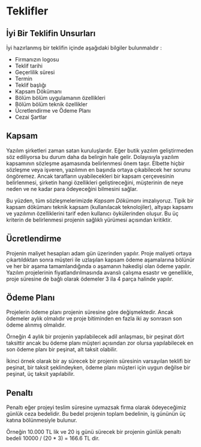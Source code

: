 # Teklifler

## İyi Bir Teklifin Unsurları

İyi hazırlanmış bir teklifin içinde aşağıdaki bilgiler bulunmalıdır :

* Firmanızın logosu
* Teklif tarihi
* Geçerlilik süresi
* Termin
* Teklif başlığı
* Kapsam Dökümanı
* Bölüm bölüm uygulamanın özellikleri
* Bölüm bölüm teknik özellikler
* Ücretlendirme ve Ödeme Planı
* Cezai Şartlar

## Kapsam

Yazılım şirketleri zaman satan kuruluşlardır. Eğer butik yazılım geliştirmeden söz ediliyorsa bu durum daha da belirgin hale gelir. Dolayısıyla yazılım kapsamının sözleşme aşamasında belirlenmesi önem taşır. Elbette hiçbir sözleşme veya işveren, yazılımın en başında ortaya çıkabilecek her sorunu öngöremez. Ancak tarafların uyabilecekleri bir kapsam çerçevesinin belirlenmesi, şirketin hangi özellikleri geliştireceğini, müşterinin de neye neden ve ne kadar para ödeyeceğini bilmesini sağlar.

Bu yüzden, tüm sözleşmelerimizde *Kapsam Dökümanı* imzalıyoruz. Tipik bir kapsam
dökümanı teknik kapsam (kullanılacak teknolojiler), altyapı kapsamı ve yazılımın
özelliklerini tarif eden kullanıcı öykülerinden oluşur. Bu üç kriterin de
belirlenmesi projenin sağlıklı yürümesi açısından kritiktir.

## Ücretlendirme

Projenin maliyet hesapları adam gün üzerinden yapılır. Proje maliyeti ortaya
çıkartıldıktan sonra müşteri ile uzlaşılan kapsam ödeme aşamalarına bölünür ve
her bir aşama tamamlandığında o aşamanın hakedişi olan ödeme yapılır. Yazılım
projelerinin fiyatlandırılmasında avanslı çalışma esastır ve genellikle, proje
süresine de bağlı olarak ödemeler 3 ila 4 parça halinde yapılır. 

## Ödeme Planı

Projelerin ödeme planı projenin süresine göre değişmektedir. Ancak ödemeler aylık olmalıdır ve proje bitiminden en fazla iki ay sonrasın son ödeme alınmış olmalıdır.

Örneğin 4 aylık bir projenin yapılabilecek adil anlaşması, bir peşinat dört taksittir ancak bu ödeme planı müşteri açısından zor olursa yapılabilecek en son ödeme planı bir peşinat, alt taksit olabilir.

İkinci örnek olarak bir ay sürecek bir projenin süresinin varsayılan teklifi bir peşinat, bir taksit şeklindeyken, ödeme planı müşteri için uygun değilse bir peşinat, üç taksit yapılabilir.

## Penaltı

Penaltı eğer projeyi teslim süresine uymazsak firma olarak ödeyeceğimiz günlük ceza bedelidir. Bu bedel projenin toplam bedelinin, iş gününün üç katına bölünmesiyle bulunur.

Örneğin 10.000 TL lik ve 20 iş günü sürecek bir projenin günlük penaltı bedeli 10000 / (20 * 3) = 166.6 TL dir.
